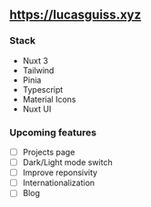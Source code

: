 ## https://lucasguiss.xyz

### Stack

- Nuxt 3
- Tailwind 
- Pinia
- Typescript
- Material Icons
- Nuxt UI

### Upcoming features

- [ ] Projects page
- [ ] Dark/Light mode switch
- [ ] Improve reponsivity
- [ ] Internationalization
- [ ] Blog
